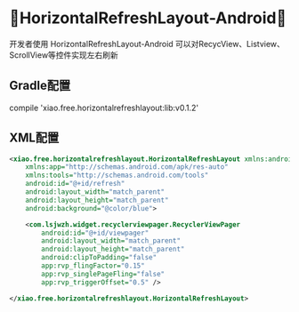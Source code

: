 :running:HorizontalRefreshLayout-Android:running:
============

开发者使用 HorizontalRefreshLayout-Android 可以对RecycView、Listview、ScrollView等控件实现左右刷新

## Gradle配置
compile 'xiao.free.horizontalrefreshlayout:lib:v0.1.2'
## XML配置
```xml
<xiao.free.horizontalrefreshlayout.HorizontalRefreshLayout xmlns:android="http://schemas.android.com/apk/res/android"
    xmlns:app="http://schemas.android.com/apk/res-auto"
    xmlns:tools="http://schemas.android.com/tools"
    android:id="@+id/refresh"
    android:layout_width="match_parent"
    android:layout_height="match_parent"
    android:background="@color/blue">

    <com.lsjwzh.widget.recyclerviewpager.RecyclerViewPager
        android:id="@+id/viewpager"
        android:layout_width="match_parent"
        android:layout_height="match_parent"
        android:clipToPadding="false"
        app:rvp_flingFactor="0.15"
        app:rvp_singlePageFling="false"
        app:rvp_triggerOffset="0.5" />

</xiao.free.horizontalrefreshlayout.HorizontalRefreshLayout>
```
